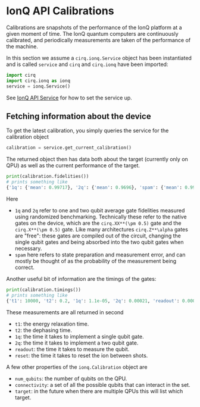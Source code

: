 # IonQ API Calibrations

Calibrations are snapshots of the performance of the IonQ platform
at a given moment of time.  The IonQ quantum computers are continuously
calibrated, and periodically measurements are taken of the performance
of the machine.

In this section we assume a `cirq.ionq.Service` object has been instantiated and is
called `service` and `cirq` and `cirq.ionq` have been imported:
```python
import cirq
import cirq.ionq as ionq
service = ionq.Service()
```
See [IonQ API Service](service.md) for how to set the service up.

## Fetching information about the device

To get the latest calibration, you simply queries the service for the calibration
object
```python
calibration = service.get_current_calibration()
```
The returned object then has data both about the target (currently only on QPU)
as well as the current performance of the target.

```python
print(calibration.fidelities())
# prints something like
{'1q': {'mean': 0.99717}, '2q': {'mean': 0.9696}, 'spam': {'mean': 0.9961}}
```
Here
* `1q` and `2q` refer to one and two qubit average gate fidelities measured using
randomized benchmarking.  Technically these refer to the native gates on the
device, which are the `cirq.XX**(\pm 0.5)` gate and the `cirq.X**(\pm 0.5)` gate.  Like
many architectures `cirq.Z**\alpha` gates are "free": these gates are compiled out of the
circuit, changing the single qubit gates and being absorbed into the two qubit gates
when necessary.
* `spam` here refers to state preparation and measurement
error, and can mostly be thought of as the probability of the measurement
being correct.

Another useful bit of information are the timings of the gates:
```python
print(calibration.timings())
# prints something like
{'t1': 10000, 't2': 0.2, '1q': 1.1e-05, '2q': 0.00021, 'readout': 0.000175, 'reset': 3.5e-05}
```
These measurements are all returned in second
* `t1`: the energy relaxation time.
* `t2`: the dephasing time.
* `1q`: the time it takes to implement a single qubit gate.
* `2q`: the time it takes to implement a two qubit gate.
* `readout`: the time it takes to measure the qubit.
* `reset`: the time it takes to reset the ion between shots.

A few other properties of the `ionq.Calibration` object are
* `num_qubits`: the number of qubits on the QPU.
* `connectivity`: a set of all the possible qubits that can interact in the set.
* `target`: in the future when there are multiple QPUs this will list which target.
